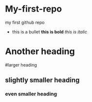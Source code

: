 My-first-repo
=============

my first github repo

* this is a bullet
**this is bold**
*this is italic* 

Another heading
================

#larger heading
## slightly smaller heading
### even smaller heading 

